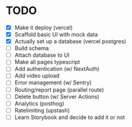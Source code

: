 # TODO

- [x] Make it deploy (vercel)
- [x] Scaffold basic UI with mock data
- [x] Actually set up a database (vercel postgres)
- [ ] Build schema
- [ ] Attach database to UI
- [ ] Make all pages typescript
- [ ] Add authentication (w/ NextAuth)
- [ ] Add video upload
- [ ] Error management (w/ Sentry)
- [ ] Routing/report page (parallel route)
- [ ] Delete button (w/ Server Actions)
- [ ] Analytics (posthog)
- [ ] Ratelimiting (upstash)
- [ ] Learn Storybook and decide to add it or not
